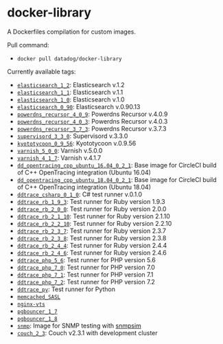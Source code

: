 # docker-library

A Dockerfiles compilation for custom images.

Pull command:

* `docker pull datadog/docker-library`

Currently available tags:

* [`elasticsearch_1_2`](https://github.com/DataDog/docker-library/tree/master/elasticsearch/1.2): Elasticsearch v.1.2
* [`elasticsearch_1_1`](https://github.com/DataDog/docker-library/tree/master/elasticsearch/1.1): Elasticsearch v.1.1
* [`elasticsearch_1_0`](https://github.com/DataDog/docker-library/tree/master/elasticsearch/1.0): Elasticsearch v.1.0
* [`elasticsearch_0_90`](https://github.com/DataDog/docker-library/tree/master/elasticsearch/0.90): Elasticsearch v.0.90.13
* [`powerdns_recursor_4_0_9`](https://github.com/DataDog/docker-library/tree/master/powerdns\_recursor/4.0.9): Powerdns Recursor v.4.0.9
* [`powerdns_recursor_4_0_3`](https://github.com/DataDog/docker-library/tree/master/powerdns\_recursor/4.0.3): Powerdns Recursor v.4.0.3
* [`powerdns_recursor_3_7_3`](https://github.com/DataDog/docker-library/tree/master/powerdns\_recursor/3.7.3): Powerdns Recursor v.3.7.3
* [`supervisord_3_3_0`](https://github.com/DataDog/docker-library/tree/master/supervisord/3.3.0): Supervisord v.3.3.0
* [`kyototycoon_0_9_56`](https://github.com/DataDog/docker-library/tree/master/kyototycoon/0.9.56): Kyototycoon v.0.9.56
* [`varnish_5_0_0`](https://github.com/DataDog/docker-library/tree/master/varnish/5.0.0): Varnish v.5.0.0
* [`varnish_4_1_7`](https://github.com/DataDog/docker-library/tree/master/varnish/4.1.7): Varnish v.4.1.7
* [`dd_opentracing_cpp_ubuntu_16.04_0_2_1`](https://github.com/DataDog/docker-library/tree/master/dd-opentracing-cpp/ubuntu_16.04/0.2.1): Base image for CircleCI build of C++ OpenTracing integration (Ubuntu 16.04)
* [`dd_opentracing_cpp_ubuntu_18.04_0_2_1`](https://github.com/DataDog/docker-library/tree/master/dd-opentracing-cpp/ubuntu_18.04/0.2.1): Base image for CircleCI build of C++ OpenTracing integration (Ubuntu 18.04)
* [`ddtrace_csharp_0_1_0`](https://github.com/DataDog/docker-library/tree/master/dd-trace-csharp/0.1.0): C# test runner v.0.1.0
* [`ddtrace_rb_1_9_3`](https://github.com/DataDog/docker-library/tree/master/dd-trace-rb/1.9.3): Test runner for Ruby version 1.9.3
* [`ddtrace_rb_2_0_0`](https://github.com/DataDog/docker-library/tree/master/dd-trace-rb/2.0.0): Test runner for Ruby version 2.0.0
* [`ddtrace_rb_2_1_10`](https://github.com/DataDog/docker-library/tree/master/dd-trace-rb/2.1.10): Test runner for Ruby version 2.1.10
* [`ddtrace_rb_2_2_10`](https://github.com/DataDog/docker-library/tree/master/dd-trace-rb/2.2.10): Test runner for Ruby version 2.2.10
* [`ddtrace_rb_2_3_7`](https://github.com/DataDog/docker-library/tree/master/dd-trace-rb/2.3.7): Test runner for Ruby version 2.3.7
* [`ddtrace_rb_2_3_8`](https://github.com/DataDog/docker-library/tree/master/dd-trace-rb/2.3.8): Test runner for Ruby version 2.3.8
* [`ddtrace_rb_2_4_4`](https://github.com/DataDog/docker-library/tree/master/dd-trace-rb/2.4.4): Test runner for Ruby version 2.4.4
* [`ddtrace_rb_2_4_6`](https://github.com/DataDog/docker-library/tree/master/dd-trace-rb/2.4.6): Test runner for Ruby version 2.4.6
* [`ddtrace_php_5_6`](https://github.com/DataDog/docker-library/tree/master/dd-trace-php/Dockerfile_56): Test runner for PHP version 5.6
* [`ddtrace_php_7_0`](https://github.com/DataDog/docker-library/tree/master/dd-trace-php/Dockerfile_70): Test runner for PHP version 7.0
* [`ddtrace_php_7_1`](https://github.com/DataDog/docker-library/tree/master/dd-trace-php/Dockerfile_71): Test runner for PHP version 7.1
* [`ddtrace_php_7_2`](https://github.com/DataDog/docker-library/tree/master/dd-trace-php/Dockerfile_72): Test runner for PHP version 7.2
* [`ddtrace_py`](https://github.com/DataDog/docker-library/tree/master/dd-trace-py): Test runner for Python
* [`memcached_SASL`](https://github.com/DataDog/docker-library/tree/master/memcached)
* [`nginx-vts`](https://github.com/DataDog/docker-library/tree/master/nginx-vts)
* [`pgbouncer_1_7`](https://github.com/DataDog/docker-library/tree/master/pgbouncer/1.7)
* [`pgbouncer_1_8`](https://github.com/DataDog/docker-library/tree/master/pgbouncer/1.8)
* [`snmp`](https://github.com/DataDog/docker-library/tree/master/snmp): Image for SNMP testing with [snmpsim](http://snmplabs.com/snmpsim/quickstart.html)
* [`couch_2_3`](https://github.com/DataDog/docker-library/tree/master/couch/2.3): Couch v2.3.1 with development cluster
